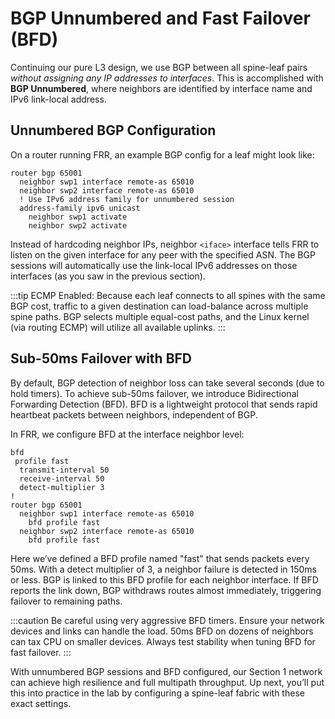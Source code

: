 # BGP Unnumbered and Fast Failover (BFD)

Continuing our pure L3 design, we use BGP between all spine-leaf pairs *without assigning any IP addresses to interfaces*. This is accomplished with **BGP Unnumbered**, where neighbors are identified by interface name and IPv6 link-local address.

## Unnumbered BGP Configuration

On a router running FRR, an example BGP config for a leaf might look like:
```shell
router bgp 65001
  neighbor swp1 interface remote-as 65010
  neighbor swp2 interface remote-as 65010
  ! Use IPv6 address family for unnumbered session
  address-family ipv6 unicast
    neighbor swp1 activate
    neighbor swp2 activate
```

Instead of hardcoding neighbor IPs, neighbor `<iface>` interface tells FRR to listen on the given interface for any peer with the specified ASN. The BGP sessions will automatically use the link-local IPv6 addresses on those interfaces (as you saw in the previous section).

:::tip
ECMP Enabled: Because each leaf connects to all spines with the same BGP cost, traffic to a given destination can load-balance across multiple spine paths. BGP selects multiple equal-cost paths, and the Linux kernel (via routing ECMP) will utilize all available uplinks.
:::

## Sub-50ms Failover with BFD

By default, BGP detection of neighbor loss can take several seconds (due to hold timers). To achieve sub-50ms failover, we introduce Bidirectional Forwarding Detection (BFD). BFD is a lightweight protocol that sends rapid heartbeat packets between neighbors, independent of BGP.

In FRR, we configure BFD at the interface neighbor level:

```shell
bfd
 profile fast
  transmit-interval 50
  receive-interval 50
  detect-multiplier 3
!
router bgp 65001
  neighbor swp1 interface remote-as 65010
    bfd profile fast
  neighbor swp2 interface remote-as 65010
    bfd profile fast
```

Here we’ve defined a BFD profile named "fast" that sends packets every 50ms. With a detect multiplier of 3, a neighbor failure is detected in 150ms or less. BGP is linked to this BFD profile for each neighbor interface. If BFD reports the link down, BGP withdraws routes almost immediately, triggering failover to remaining paths.

:::caution
Be careful using very aggressive BFD timers. Ensure your network devices and links can handle the load. 50ms BFD on dozens of neighbors can tax CPU on smaller devices. Always test stability when tuning BFD for fast failover.
:::

With unnumbered BGP sessions and BFD configured, our Section 1 network can achieve high resilience and full multipath throughput. Up next, you’ll put this into practice in the lab by configuring a spine-leaf fabric with these exact settings.